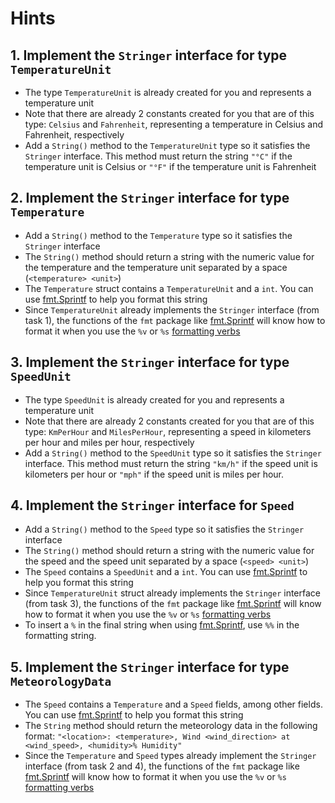 # Hints

## 1. Implement the `Stringer` interface for type `TemperatureUnit`

- The type `TemperatureUnit` is already created for you and represents a temperature unit
- Note that there are already 2 constants created for you that are of this type: `Celsius` and `Fahrenheit`, representing a temperature in Celsius and Fahrenheit, respectively
- Add a `String()` method to the `TemperatureUnit` type so it satisfies the `Stringer` interface. This method must return the string `"°C"` if the temperature unit is Celsius or `"°F"` if the temperature unit is Fahrenheit

## 2. Implement the `Stringer` interface for type  `Temperature` 

 - Add a `String()` method to the `Temperature` type so it satisfies the `Stringer` interface
 - The `String()` method should return a string with the numeric value for the temperature and the temperature unit separated by a space (`<temperature> <unit>`)
 - The `Temperature` struct contains a `TemperatureUnit` and a `int`. You can use [fmt.Sprintf][sprintf] to help you format this string
 - Since `TemperatureUnit` already implements the `Stringer` interface (from task 1), the functions of the `fmt` package like [fmt.Sprintf][sprintf] will know how to format it when you use the `%v` or `%s` [formatting verbs][fmt]

## 3. Implement the `Stringer` interface for type `SpeedUnit`

- The type `SpeedUnit` is already created for you and represents a temperature unit
- Note that there are already 2 constants created for you that are of this type: `KmPerHour` and `MilesPerHour`, representing a speed in kilometers per hour and miles per hour, respectively
- Add a `String()` method to the `SpeedUnit` type so it satisfies the `Stringer` interface. This method must return the string `"km/h"` if the speed unit is kilometers per hour or `"mph"` if the speed unit is miles per hour.

## 4. Implement the `Stringer` interface for `Speed`

 - Add a `String()` method to the `Speed` type so it satisfies the `Stringer` interface
 - The `String()` method should return a string with the numeric value for the speed and the speed unit separated by a space (`<speed> <unit>`)
 - The `Speed` contains a `SpeedUnit` and a `int`. You can use [fmt.Sprintf][sprintf] to help you format this string
 - Since `TemperatureUnit` struct already implements the `Stringer` interface (from task 3), the functions of the `fmt` package like [fmt.Sprintf][sprintf] will know how to format it when you use the `%v` or `%s` [formatting verbs][fmt]
- To insert a `%` in the final string when using [fmt.Sprintf][sprintf], use `%%` in the formatting string.

## 5. Implement the `Stringer` interface for type `MeteorologyData`

 - The `Speed` contains a `Temperature` and a `Speed` fields, among other fields. You can use [fmt.Sprintf][sprintf] to help you format this string
 - The `String` method should return the meteorology data in the following format: `"<location>: <temperature>, Wind <wind_direction> at <wind_speed>, <humidity>% Humidity"`
 - Since the `Temperature` and `Speed` types already implement the `Stringer` interface (from task 2 and 4), the functions of the `fmt` package like [fmt.Sprintf][sprintf] will know how to format it when you use the `%v` or `%s` [formatting verbs][fmt]


[fmt]: https://pkg.go.dev/fmt
[sprint]: https://pkg.go.dev/fmt#Sprint
[sprintf]: https://pkg.go.dev/fmt#Sprintf
[yourbasic-enum]: https://yourbasic.org/golang/iota/#complete-enum-type-with-strings-best-practice